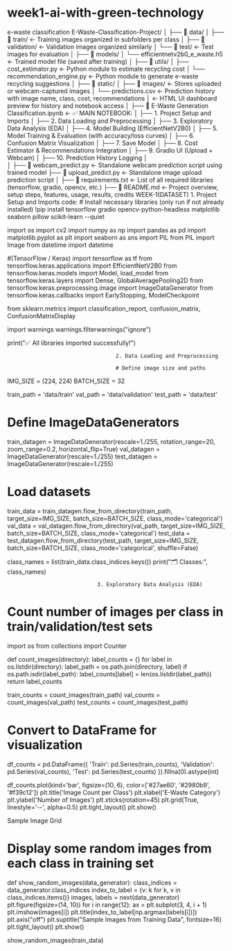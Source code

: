 # week1-ai-with-green-technology
e-waste classification
E-Waste-Classification-Project/
│
├── 📁 data/
│   ├── 📁 train/                        ← Training images organized in subfolders per class
│   ├── 📁 validation/                   ← Validation images organized similarly
│   └── 📁 test/                         ← Test images for evaluation
│
├── 📁 models/
│   └── efficientnetv2b0_e_waste.h5     ← Trained model file (saved after training)
│
├── 📁 utils/
│   ├── cost_estimator.py               ← Python module to estimate recycling cost
│   └── recommendation_engine.py        ← Python module to generate e-waste recycling suggestions
│
├── 📁 static/
│   ├── 📁 images/                       ← Stores uploaded or webcam-captured images
│   └── predictions.csv                 ← Prediction history with image name, class, cost, recommendations
│
            ← HTML UI dashboard preview for history and notebook access
│
├── 📄 E-Waste Generation Classification.ipynb  ← ✅ MAIN NOTEBOOK:
│   ├── 1. Project Setup and Imports
│   ├── 2. Data Loading and Preprocessing
│   ├── 3. Exploratory Data Analysis (EDA)
│   ├── 4. Model Building (EfficientNetV2B0)
│   ├── 5. Model Training & Evaluation (with accuracy/loss curves)
│   ├── 6. Confusion Matrix Visualization
│   ├── 7. Save Model
│   ├── 8. Cost Estimator & Recommendations Integration
│   ├── 9. Gradio UI (Upload + Webcam)
│   ├── 10. Prediction History Logging
│   
│
├── 📄 webcam_predict.py                ← Standalone webcam prediction script using trained model
├── 📄 upload_predict.py                ← Standalone image upload prediction script
│
├── 📄 requirements.txt                 ← List of all required libraries (tensorflow, gradio, opencv, etc.)
├── 📄 README.md                        ← Project overview, setup steps, features, usage, results, credits
                           WEEK-1(DATASET)
                            1. Project Setup and Imports
                            code:
                            # Install necessary libraries (only run if not already installed)
!pip install tensorflow gradio opencv-python-headless matplotlib seaborn pillow scikit-learn --quiet


import os
import cv2
import numpy as np
import pandas as pd
import matplotlib.pyplot as plt
import seaborn as sns
import PIL
from PIL import Image
from datetime import datetime

#(TensorFlow / Keras)
import tensorflow as tf
from tensorflow.keras.applications import EfficientNetV2B0
from tensorflow.keras.models import Model, load_model
from tensorflow.keras.layers import Dense, GlobalAveragePooling2D
from tensorflow.keras.preprocessing.image import ImageDataGenerator
from tensorflow.keras.callbacks import EarlyStopping, ModelCheckpoint


from sklearn.metrics import classification_report, confusion_matrix, ConfusionMatrixDisplay


import warnings
warnings.filterwarnings("ignore")

print("✅ All libraries imported successfully!")

                                       2. Data Loading and Preprocessing

                                       # Define image size and paths
IMG_SIZE = (224, 224)
BATCH_SIZE = 32

train_path = 'data/train'
val_path = 'data/validation'
test_path = 'data/test'

# Define ImageDataGenerators
train_datagen = ImageDataGenerator(rescale=1./255, rotation_range=20,
                                   zoom_range=0.2, horizontal_flip=True)
val_datagen = ImageDataGenerator(rescale=1./255)
test_datagen = ImageDataGenerator(rescale=1./255)

# Load datasets
train_data = train_datagen.flow_from_directory(train_path, target_size=IMG_SIZE,
                                               batch_size=BATCH_SIZE, class_mode='categorical')
val_data = val_datagen.flow_from_directory(val_path, target_size=IMG_SIZE,
                                           batch_size=BATCH_SIZE, class_mode='categorical')
test_data = test_datagen.flow_from_directory(test_path, target_size=IMG_SIZE,
                                             batch_size=BATCH_SIZE, class_mode='categorical',
                                             shuffle=False)

class_names = list(train_data.class_indices.keys())
print("🗂️ Classes:", class_names)

                                 3. Exploratory Data Analysis (EDA)
# Count number of images per class in train/validation/test sets
import os
from collections import Counter

def count_images(directory):
    label_counts = {}
    for label in os.listdir(directory):
        label_path = os.path.join(directory, label)
        if os.path.isdir(label_path):
            label_counts[label] = len(os.listdir(label_path))
    return label_counts

train_counts = count_images(train_path)
val_counts = count_images(val_path)
test_counts = count_images(test_path)

# Convert to DataFrame for visualization
df_counts = pd.DataFrame({
    'Train': pd.Series(train_counts),
    'Validation': pd.Series(val_counts),
    'Test': pd.Series(test_counts)
}).fillna(0).astype(int)

df_counts.plot(kind='bar', figsize=(10, 6), color=['#27ae60', '#2980b9', '#f39c12'])
plt.title('Image Count per Class')
plt.xlabel('E-Waste Category')
plt.ylabel('Number of Images')
plt.xticks(rotation=45)
plt.grid(True, linestyle='--', alpha=0.5)
plt.tight_layout()
plt.show()

 Sample Image Grid
 # Display some random images from each class in training set
def show_random_images(data_generator):
    class_indices = data_generator.class_indices
    index_to_label = {v: k for k, v in class_indices.items()}
    images, labels = next(data_generator)
    plt.figure(figsize=(14, 10))
    for i in range(12):
        ax = plt.subplot(3, 4, i + 1)
        plt.imshow(images[i])
        plt.title(index_to_label[np.argmax(labels[i])])
        plt.axis("off")
    plt.suptitle("Sample Images from Training Data", fontsize=16)
    plt.tight_layout()
    plt.show()

show_random_images(train_data)

                                            

